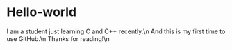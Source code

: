 # Hello-world
I am a student just learning C and C++ recently.\n
And this is my first time to use GitHub.\n
Thanks for reading!\n
